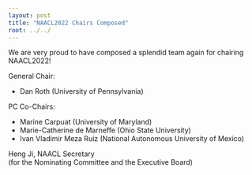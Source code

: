 ```yaml
---
layout: post
title: "NAACL2022 Chairs Composed"
root: ../../
---
```

We are very proud to have composed a splendid team again for chairing NAACL2022!

General Chair:
- Dan Roth (University of Pennsylvania)

PC Co-Chairs:
- Marine Carpuat (University of Maryland)
- Marie-Catherine de Marneffe (Ohio State University)
- Ivan Vladimir Meza Ruiz (National Autonomous University of Mexico)

Heng Ji, NAACL Secretary  
(for the Nominating Committee and the Executive Board)
